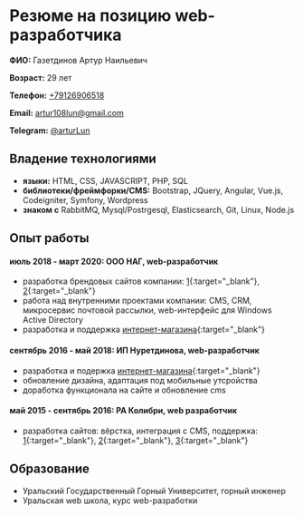 # Резюме на позицию web-разработчика

**ФИО:** Газетдинов Артур Наильевич

**Возраст:** 29 лет

**Телефон:** [+79126906518](tel:+79126906518)

**Email:** [artur108lun@gmail.com](mailto:artur108lun@gmail.com)

**Telegram:** [@arturLun](https://t.me/arturLun)

## Владение технологиями
- **языки:** HTML, CSS, JAVASCRIPT, PHP, SQL
- **библиотеки/фреймфорки/CMS:** Bootstrap, JQuery, Angular, Vue.js, Codeigniter, Symfony, Wordpress
- **знаком с** RabbitMQ, Mysql/Postrgesql, Elasticsearch, Git, Linux, Node.js


## Опыт работы

#### июль 2018 - март 2020: ООО НАГ, web-разработчик
- разработка брендовых сайтов компании: [1](https://nag.company){:target="_blank"}, [2](https://snr.systems){:target="_blank"}
- работа над внутренними проектами компании: CMS, CRM, микросервис почтовой рассылки, web-интерфейс для Windows Active Directory
- разработка и поддержка [интернет-магазина](https://shop.nag.ru){:target="_blank"}

#### сентябрь 2016 - май 2018: ИП Нуретдинова, web-разработчик
- разработка и подержка [интернет-магазина](https://belleyou.ru){:target="_blank"}
- обновление дизайна, адаптация под мобильные утсройства
- доработка функционала на сайте и обновление cms

#### май 2015 - сентябрь 2016: РА Колибри, web разработчик
- разработка сайтов: вёрстка, интеграция с CMS, поддержка: [1](http://fin-servis.ru/){:target="_blank"}, [2](http://vesti-ural.ru/){:target="_blank"}, [3](https://st-nashestvie.ru/){:target="_blank"}


## Образование
- Уральский Государственный Горный Университет, горный инженер
- Уральская web школа, курс web-разработки

